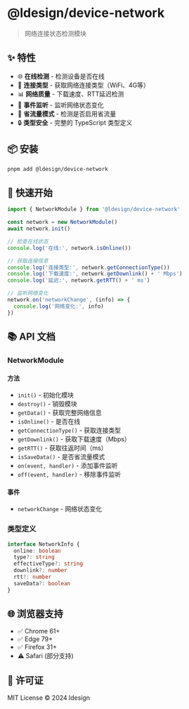 # @ldesign/device-network

> 网络连接状态检测模块

## ✨ 特性

- 🌐 **在线检测** - 检测设备是否在线
- 📶 **连接类型** - 获取网络连接类型（WiFi、4G等）
- 📊 **网络质量** - 下载速度、RTT延迟检测
- 🎯 **事件监听** - 监听网络状态变化
- 💾 **省流量模式** - 检测是否启用省流量
- 🔒 **类型安全** - 完整的 TypeScript 类型定义

## 📦 安装

```bash
pnpm add @ldesign/device-network
```

## 🚀 快速开始

```typescript
import { NetworkModule } from '@ldesign/device-network'

const network = new NetworkModule()
await network.init()

// 检查在线状态
console.log('在线:', network.isOnline())

// 获取连接信息
console.log('连接类型:', network.getConnectionType())
console.log('下载速度:', network.getDownlink() + ' Mbps')
console.log('延迟:', network.getRTT() + ' ms')

// 监听网络变化
network.on('networkChange', (info) => {
  console.log('网络变化:', info)
})
```

## 📚 API 文档

### NetworkModule

#### 方法

- `init()` - 初始化模块
- `destroy()` - 销毁模块
- `getData()` - 获取完整网络信息
- `isOnline()` - 是否在线
- `getConnectionType()` - 获取连接类型
- `getDownlink()` - 获取下载速度（Mbps）
- `getRTT()` - 获取往返时间（ms）
- `isSaveData()` - 是否省流量模式
- `on(event, handler)` - 添加事件监听
- `off(event, handler)` - 移除事件监听

#### 事件

- `networkChange` - 网络状态变化

### 类型定义

```typescript
interface NetworkInfo {
  online: boolean
  type?: string
  effectiveType?: string
  downlink?: number
  rtt?: number
  saveData?: boolean
}
```

## 🌐 浏览器支持

- ✅ Chrome 61+
- ✅ Edge 79+
- ✅ Firefox 31+
- ⚠️ Safari (部分支持)

## 📄 许可证

MIT License © 2024 ldesign


